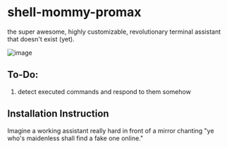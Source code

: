 # shell-mommy-promax
the super awesome, highly customizable, revolutionary terminal assistant that doesn't exist (yet).

![image](https://github.com/user-attachments/assets/7dfa021c-3c57-4cf0-92e4-e85af600b6ba)


## To-Do:
1. detect executed commands and respond to them somehow

## Installation Instruction
Imagine a working assistant really hard in front of a mirror chanting "ye who's maidenless shall find a fake one online."
